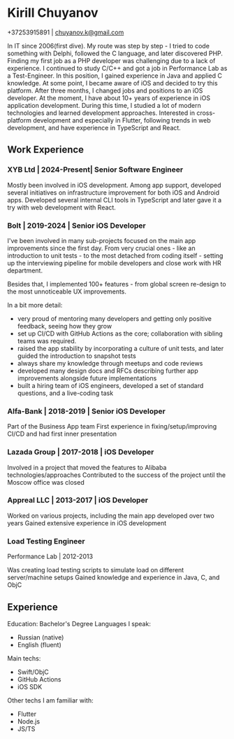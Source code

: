 # Kirill Chuyanov

+37253915891 | chuyanov.k@gmail.com

In IT since 2006(first dive). My route was step by step - I tried to code something with Delphi, followed the C language, and later discovered PHP. Finding my first job as a PHP developer was challenging due to a lack of experience. I continued to study C/C++ and got a job in Performance Lab as a Test-Engineer. In this position, I gained experience in Java and applied C knowledge. At some point, I became aware of iOS and decided to try this platform. After three months, I changed jobs and positions to an iOS developer. At the moment, I have about 10+ years of experience in iOS application development. During this time, I studied a lot of modern technologies and learned development approaches. Interested in cross-platform development and especially in Flutter, following trends in web development, and have experience in TypeScript and React.

## Work Experience

### XYB Ltd | 2024-Present| Senior Software Engineer

Mostly been involved in iOS development. Among app support, developed several initiatives on infrastructure improvement for both iOS and Android apps. Developed several internal CLI tools in TypeScript and later gave it a try with web development with React.

### Bolt | 2019-2024 | Senior iOS Developer

I've been involved in many sub-projects focused on the main app improvements since the first day. From very crucial ones - like an introduction to unit tests - to the most detached from coding itself - setting up the interviewing pipeline for mobile developers and close work with HR department.

Besides that, I implemented 100+ features - from global screen re-design to the most unnoticeable UX improvements.

In a bit more detail:
* very proud of mentoring many developers and getting only positive feedback, seeing how they grow
* set up CI/CD with GitHub Actions as the core; collaboration with sibling teams was required.
* raised the app stability by incorporating a culture of unit tests, and later guided the introduction to snapshot tests 
* always share my knowledge through meetups and code reviews
* developed many design docs and RFCs describing further app improvements alongside future implementations
* built a hiring team of iOS engineers, developed a set of standard questions, and a live-coding task

### Alfa-Bank | 2018-2019 | Senior iOS Developer

Part of the Business App team
First experience in fixing/setup/improving CI/CD and had first inner presentation

### Lazada Group | 2017-2018 | iOS Developer

Involved in a project that moved the features to Alibaba technologies/approaches
Contributed to the success of the project until the Moscow office was closed

### Appreal LLC | 2013-2017 | iOS Developer

Worked on various projects, including the main app developed over two years
Gained extensive experience in iOS development

### Load Testing Engineer

Performance Lab | 2012-2013

Was creating load testing scripts to simulate load on different server/machine setups
Gained knowledge and experience in Java, C, and ObjC

## Experience

Education: Bachelor's Degree
Languages I speak:

- Russian (native)
- English (fluent)

Main techs:

- Swift/ObjC
- GitHub Actions
- iOS SDK

Other techs I am familiar with:

- Flutter
- Node.js
- JS/TS
